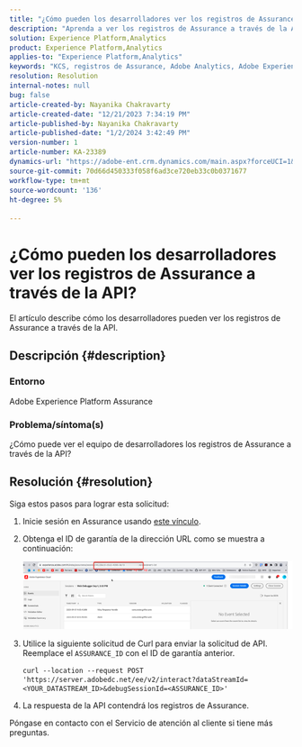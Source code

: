 ```yaml
---
title: "¿Cómo pueden los desarrolladores ver los registros de Assurance a través de la API?"
description: "Aprenda a ver los registros de Assurance a través de la API. Envíe una solicitud de API y sustituya el ID de Assurance como se describe."
solution: Experience Platform,Analytics
product: Experience Platform,Analytics
applies-to: "Experience Platform,Analytics"
keywords: "KCS, registros de Assurance, Adobe Analytics, Adobe Experience Platform"
resolution: Resolution
internal-notes: null
bug: false
article-created-by: Nayanika Chakravarty
article-created-date: "12/21/2023 7:34:19 PM"
article-published-by: Nayanika Chakravarty
article-published-date: "1/2/2024 3:42:49 PM"
version-number: 1
article-number: KA-23389
dynamics-url: "https://adobe-ent.crm.dynamics.com/main.aspx?forceUCI=1&pagetype=entityrecord&etn=knowledgearticle&id=c9ba8cea-37a0-ee11-be37-6045bd006239"
source-git-commit: 70d66d450333f058f6ad3ce720eb33c0b0371677
workflow-type: tm+mt
source-wordcount: '136'
ht-degree: 5%

---
```


# ¿Cómo pueden los desarrolladores ver los registros de Assurance a través de la API?


El artículo describe cómo los desarrolladores pueden ver los registros de Assurance a través de la API.

## Descripción {#description}


### Entorno

Adobe Experience Platform Assurance

### Problema/síntoma(s)

¿Cómo puede ver el equipo de desarrolladores los registros de Assurance a través de la API?


## Resolución {#resolution}


Siga estos pasos para lograr esta solicitud:

1. Inicie sesión en Assurance usando [este vínculo](https://experience.adobe.com/assurance).
2. Obtenga el ID de garantía de la dirección URL como se muestra a continuación:

   ![](assets/41e62e4b-3ba0-ee11-be37-6045bd006239.png)
3. Utilice la siguiente solicitud de Curl para enviar la solicitud de API. Reemplace el `ASSURANCE_ID` con el ID de garantía anterior.<br>


   ```
   curl --location --request POST 'https://server.adobedc.net/ee/v2/interact?dataStreamId= <YOUR_DATASTREAM_ID>&debugSessionId=<ASSURANCE_ID>'
   ```


4. La respuesta de la API contendrá los registros de Assurance.


Póngase en contacto con el Servicio de atención al cliente si tiene más preguntas.
